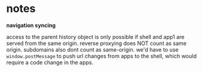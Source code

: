 # notes

**navigation syncing**

access to the parent history object is only possible if shell and app1 are served from the same origin.
reverse proxying does NOT count as same origin. subdomains also dont count as same-origin.
we'd have to use `window.postMessage` to push url changes from apps to the shell, which would require a code change in the apps.
